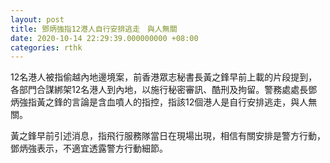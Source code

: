 ```yaml
---
layout: post
title: 鄧炳強指12港人自行安排逃走　與人無關
date: 2020-10-14 22:29:39.000000000 +08:00
categories: rthk
---
```


12名港人被指偷越內地邊境案，前香港眾志秘書長黃之鋒早前上載的片段提到，各部門合謀綁架12名港人到內地，以施行秘密審訊、酷刑及拘留。警務處處長鄧炳強指黃之鋒的言論是含血噴人的指控，指該12個港人是自行安排逃走，與人無關。

黃之鋒早前引述消息，指飛行服務隊當日在現場出現，相信有關安排是警方行動，鄧炳強表示，不適宜透露警方行動細節。
